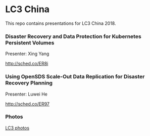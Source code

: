 # LC3 China

This repo contains presentations for LC3 China 2018.

### Disaster Recovery and Data Protection for Kubernetes Persistent Volumes
Presenter: Xing Yang

http://sched.co/ER8i

### Using OpenSDS Scale-Out Data Replication for Disaster Recovery Planning
Presenter: Luwei He

http://sched.co/ER97


### Photos

[LC3 photos](https://www.flickr.com/photos/157033335@N08/albums/72157697000881991)
